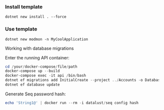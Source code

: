 ### Install template

```
dotnet new install . --force
```

### Use template

```
dotnet new modmon -n MyCoolApplication
```

Working with database migrations

Enter the running API container:

```powershell
cd /your/docker-compose/file/path
docker-compose up --build
docker-compose exec -it api /bin/bash
dotnet ef migrations add InitialCreate --project ../Accounts -o Database/Migrations
dotnet ef database update
```

Generate Seq password hash:
```powershell
echo 'String1@' | docker run --rm -i datalust/seq config hash
```
